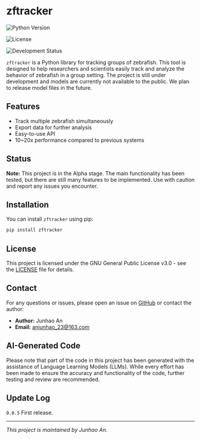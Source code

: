 # zftracker

![Python Version](https://img.shields.io/badge/python-3.9-blue.svg)

![License](https://img.shields.io/badge/license-GPLv3-blue.svg)

![Development Status](https://img.shields.io/badge/status-PreAlpha-orange.svg)

`zftracker` is a Python library for tracking groups of zebrafish. This tool is designed to help researchers and scientists easily track and analyze the behavior of zebrafish in a group setting. The project is still under development and models are currently not available to the public. We plan to release model files in the future.

## Features

- Track multiple zebrafish simultaneously
- Export data for further analysis
- Easy-to-use API
- 10~20x performance compared to previous systems

## Status

**Note:** This project is in the Alpha stage. The main functionality has been tested, but there are still many features to be implemented. Use with caution and report any issues you encounter.

## Installation

You can install `zftracker` using pip:

```bash
pip install zftracker
```

## License

This project is licensed under the GNU General Public License v3.0 - see the [LICENSE](LICENSE) file for details.

## Contact

For any questions or issues, please open an issue on [GitHub](https://github.com/yourusername/zftracker/issues) or contact the author:

- **Author:** Junhao An
- **Email:** anjunhao_23@163.com

## AI-Generated Code

Please note that part of the code in this project has been generated with the assistance of Language Learning Models (LLMs). While every effort has been made to ensure the accuracy and functionality of the code, further testing and review are recommended.

## Update Log

`0.0.5` First release.

---

*This project is maintained by Junhao An.*